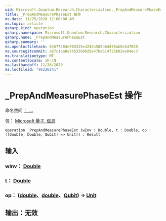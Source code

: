 ```yaml
---
uid: Microsoft.Quantum.Research.Characterization._PrepAndMeasurePhaseEst
title: _PrepAndMeasurePhaseEst 操作
ms.date: 11/25/2020 12:00:00 AM
ms.topic: article
qsharp.kind: operation
qsharp.namespace: Microsoft.Quantum.Research.Characterization
qsharp.name: _PrepAndMeasurePhaseEst
qsharp.summary: ''
ms.openlocfilehash: 84677484e703315e4242a565a64470ab8e3d7030
ms.sourcegitcommit: a87c1aa8e7453360025e47ba614f25b02ea84ec3
ms.translationtype: MT
ms.contentlocale: zh-CN
ms.lasthandoff: 11/26/2020
ms.locfileid: "96226241"
---
```

# <a name="_prepandmeasurephaseest-operation"></a>_PrepAndMeasurePhaseEst 操作

命名空间 [： ...](xref:Microsoft.Quantum.Research.Characterization)

包： [Microsoft 量子. 信息](https://nuget.org/packages/Microsoft.Quantum.Research.Characterization)




```qsharp
operation _PrepAndMeasurePhaseEst (wInv : Double, t : Double, op : ((Double, Double, Qubit) => Unit)) : Result
```


## <a name="input"></a>输入

### <a name="winv--double"></a>wInv： [Double](xref:microsoft.quantum.lang-ref.double)




### <a name="t--double"></a>t： [Double](xref:microsoft.quantum.lang-ref.double)




### <a name="op--doubledoublequbit--unit"></a>op： ([double](xref:microsoft.quantum.lang-ref.double)、[double](xref:microsoft.quantum.lang-ref.double)、[Qubit](xref:microsoft.quantum.lang-ref.qubit)) => [Unit](xref:microsoft.quantum.lang-ref.unit) 





## <a name="output--__invalidresult__"></a>输出：__无效 <Result>__

